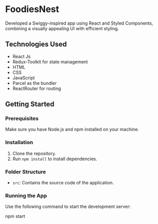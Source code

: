 # FoodiesNest

Developed a Swiggy-inspired app using React and Styled Components, combining a visually appealing UI with efficient styling.

## Technologies Used

- React Js
- Redux-Toolkit for state management
- HTML
- CSS
- JavaScript
- Parcel as the bundler
- ReactRouter for routing

## Getting Started

### Prerequisites

Make sure you have Node.js and npm installed on your machine.

### Installation

1. Clone the repository.
2. Run `npm install` to install dependencies.

### Folder Structure

- `src`: Contains the source code of the application.

### Running the App

Use the following command to start the development server:

npm start

